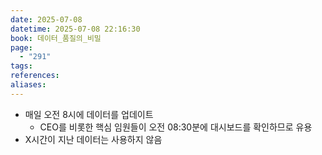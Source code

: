 ```yaml
---
date: 2025-07-08
datetime: 2025-07-08 22:16:30
book: 데이터_품질의_비밀
page:
  - "291"
tags: 
references: 
aliases:
---
```

- 매일 오전 8시에 데이터를 업데이트
	- CEO를 비롯한 핵심 임원들이 오전 08:30분에 대시보드를 확인하므로 유용
- X시간이 지난 데이터는 사용하지 않음